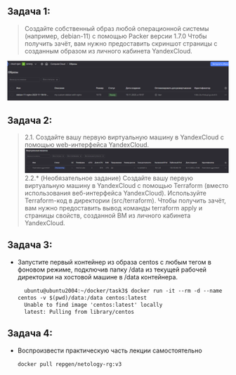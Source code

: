 ## Задача 1:
>Создайте собственный образ любой операционной системы (например, debian-11) с помощью Packer версии 1.7.0 
Чтобы получить зачёт, вам нужно предоставить скриншот страницы с созданным образом из личного кабинета YandexCloud.
 
![img.png](img/img.png)

## Задача 2:
> 2.1. Создайте вашу первую виртуальную машину в YandexCloud с помощью web-интерфейса YandexCloud.
![img.png](img/img_1.png)
> 2.2.* (Необязательное задание)
Создайте вашу первую виртуальную машину в YandexCloud с помощью Terraform (вместо использования веб-интерфейса YandexCloud). Используйте Terraform-код в директории (src/terraform).
Чтобы получить зачёт, вам нужно предоставить вывод команды terraform apply и страницы свойств, созданной ВМ из личного кабинета YandexCloud. 
 
 
          
       
 

 
## Задача 3:
* Запустите первый контейнер из образа centos c любым тегом в фоновом режиме, подключив папку /data из текущей рабочей директории на хостовой машине в /data контейнера.

        ubuntu@ubuntu2004:~/docker/task3$ docker run -it --rm -d --name centos -v $(pwd)/data:/data centos:latest
        Unable to find image 'centos:latest' locally
        latest: Pulling from library/centos
  

## Задача 4:
* Воспроизвести практическую часть лекции самостоятельно

      docker pull repgen/netology-rg:v3
